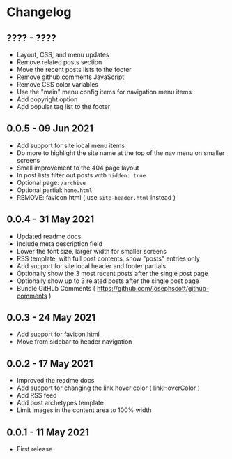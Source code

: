 # Changelog

## ???? - ????
- Layout, CSS, and menu updates
- Remove related posts section
- Move the recent posts lists to the footer
- Remove github comments JavaScript
- Remove CSS color variables
- Use the "main" menu config items for navigation menu items
- Add copyright option
- Add popular tag list to the footer

## 0.0.5 - 09 Jun 2021
- Add support for site local menu items
- Do more to highlight the site name at the top of the nav menu on smaller screens
- Small improvement to the 404 page layout
- In post lists filter out posts with `hidden: true`
- Optional page: `/archive`
- Optional partial: `home.html`
- REMOVE: favicon.html ( use `site-header.html` instead )

## 0.0.4 - 31 May 2021
- Updated readme docs
- Include meta description field
- Lower the font size, larger width for smaller screens
- RSS template, with full post contents, show "posts" entries only
- Add support for site local header and footer partials
- Optionally show the 3 most recent posts after the single post page
- Optionally show up to 3 related posts after the single post page
- Bundle GitHub Comments ( https://github.com/josephscott/github-comments )

## 0.0.3 - 24 May 2021
- Add support for favicon.html
- Move from sidebar to header navigation

## 0.0.2 - 17 May 2021
- Improved the readme docs
- Add support for changing the link hover color ( linkHoverColor )
- Add RSS feed
- Add post archetypes template
- Limit images in the content area to 100% width

## 0.0.1 - 11 May 2021
- First release
